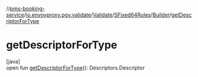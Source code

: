 //[pms-booking-service](../../../../../index.md)/[io.envoyproxy.pgv.validate](../../../index.md)/[Validate](../../index.md)/[SFixed64Rules](../index.md)/[Builder](index.md)/[getDescriptorForType](get-descriptor-for-type.md)

# getDescriptorForType

[java]\
open fun [getDescriptorForType](get-descriptor-for-type.md)(): Descriptors.Descriptor